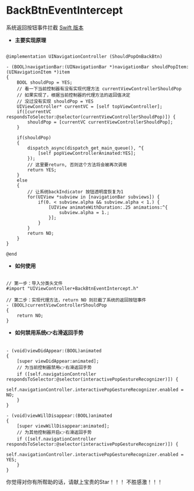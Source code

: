 # BackBtnEventIntercept
系统返回按钮事件拦截
[Swift 版本](https://github.com/wangrui460/BackBtnEventIntercept_swift)

- **主要实现原理**

<pre><code>
@implementation UINavigationController (ShouldPopOnBackBtn)

- (BOOL)navigationBar:(UINavigationBar *)navigationBar shouldPopItem:(UINavigationItem *)item
{
    BOOL shouldPop = YES;
    // 看一下当前控制器有没有实现代理方法 currentViewControllerShouldPop
    // 如果实现了，根据当前控制器的代理方法的返回值决定
    // 没过没有实现 shouldPop = YES
    UIViewController* currentVC = [self topViewController];
    if([currentVC respondsToSelector:@selector(currentViewControllerShouldPop)]) {
        shouldPop = [currentVC currentViewControllerShouldPop];
    }

    if(shouldPop)
    {
        dispatch_async(dispatch_get_main_queue(), ^{
            [self popViewControllerAnimated:YES];
        });
        // 这里要return, 否则这个方法将会被再次调用
        return YES;
    }
    else
    {
        // 让系统backIndicator 按钮透明度恢复为1
        for(UIView *subview in [navigationBar subviews]) {
            if(0. < subview.alpha && subview.alpha < 1.) {
                [UIView animateWithDuration:.25 animations:^{
                    subview.alpha = 1.;
                }];
            }
        }
        return NO;
    }
}

@end
</code></pre>

- **如何使用**

<pre><code>
// 第一步：导入分类头文件
#import "UIViewController+BackBtnEventIntercept.h"

// 第二步：实现代理方法，return NO 则拦截了系统的返回按钮事件
- (BOOL)currentViewControllerShouldPop
{
    return NO;
}
</code></pre>

- **如何禁用系统👉右滑返回手势**

<pre><code>
- (void)viewDidAppear:(BOOL)animated
{
    [super viewDidAppear:animated];
    // 为当前控制器禁用👉右滑返回手势
    if ([self.navigationController respondsToSelector:@selector(interactivePopGestureRecognizer)]) {
        self.navigationController.interactivePopGestureRecognizer.enabled = NO;
    }
}

- (void)viewWillDisappear:(BOOL)animated
{
    [super viewWillDisappear:animated];
    // 为其他控制器开启👉右滑返回手势
    if ([self.navigationController respondsToSelector:@selector(interactivePopGestureRecognizer)]) {
        self.navigationController.interactivePopGestureRecognizer.enabled = YES;
    }
}
</code></pre>


你觉得对你有所帮助的话，请献上宝贵的Star！！！ 不胜感激！！！
